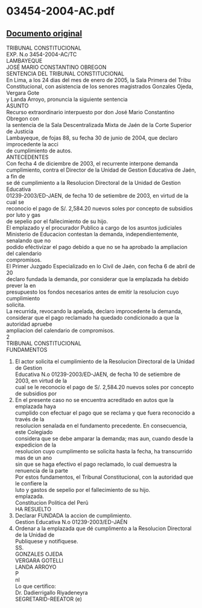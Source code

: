 
03454-2004-AC.pdf
=================
  
[Documento original](https://tc.gob.pe/jurisprudencia/2005/03454-2004-AC.pdf)  
---  
TRIBUNAL CONSTITUCIONAL  
EXP. N.o 3454-2004-AC/TC  
LAMBAYEQUE  
JOSÉ MARIO CONSTANTINO OBREGON  
SENTENCIA DEL TRIBUNAL CONSTITUCIONAL  
En Lima, a los 24 dias del mes de enero de 2005, la Sala Primera del Tribu  
Constitucional, con asistencia de los senores magistrados Gonzales Ojeda, Vergara Gote  
y Landa Arroyo, pronuncia la siguiente sentencia  
ASUNTO  
Recurso extraordinario interpuesto por don José Mario Constantino Obregon con  
la sentencia de la Sala Descentralizada Mixta de Jaén de la Corte Superior de Justicia  
Lambayeque, de fojas 88, su fecha 30 de junio de 2004, que declaro improcedente la acci  
de cumplimiento de autos.  
ANTECEDENTES  
Con fecha 4 de diciembre de 2003, el recurrente interpone demanda  
cumplimiento, contra el Director de la Unidad de Gestion Educativa de Jaén, a fin de  
se dé cumplimiento a la Resolucion Directoral de la Unidad de Gestion Educativa  
01239-2003/ED-JAEN, de fecha 10 de setiembre de 2003, en virtud de la cual se  
reconocio el pago de S/. 2,584.20 nuevos soles por concepto de subsidios por luto y gas  
de sepelio por el fallecimiento de su hijo.  
El emplazado y el procurador Publico a cargo de los asuntos judiciales  
Ministerio de Educacion contestan la demanda, independientemente, senalando que no  
podido eféctivizar el pago debido a que no se ha aprobado la ampliacion del calendario  
compromisos.  
El Primer Juzgado Especializado en lo Civil de Jaén, con fecha 6 de abril de 20  
declaro fundada la demanda, por considerar que la emplazada ha debido prever la en  
presupuesto los fondos necesarios antes de emitir la resolucion cuyo cumplimiento  
solicita.  
La recurrida, revocando la apelada, declaro improcedente la demanda,  
considerar que el pago reclamado ha quedado condicionado a que la autoridad apruebe  
ampliacion del calendario de compromisos.  
2  
TRIBUNAL CONSTITUCIONAL  
FUNDAMENTOS  
1. El actor solicita el cumplimiento de la Resolucion Directoral de la Unidad de Gestion  
Educativa N.o 01239-2003/ED-JAEN, de fecha 10 de setiembre de 2003, en virtud de la  
cual se le reconocio el pago de S/. 2,584.20 nuevos soles por concepto de subsidios por  
2. En el presente caso no se encuentra acreditado en autos que la emplazada haya  
cumplido con efectuar el pago que se reclama y que fuera reconocido a través de la  
resolucion senalada en el fundamento precedente. En consecuencia, este Colegiado  
considera que se debe amparar la demanda; mas aun, cuando desde la expedicion de la  
resolucion cuyo cumplimento se solicita hasta la fecha, ha transcurrido mas de un ano  
sin que se haga efectivo el pago reclamado, lo cual demuestra la renuencia de la parte  
Por estos fundamentos, el Tribunal Constitucional, con la autoridad que le confiere la  
luto y gastos de sepelio por el fallecimiento de su hijo.  
emplazada.  
Constitucion Politica del Perû  
HA RESUELTO  
1. Declarar FUNDADA la accion de cumplimiento.  
Gestion Educativa N.o 01239-2003/ED-JAÉN  
2. Ordenar a la emplazada que dé cumplimento a la Resolucion Directoral de la Unidad de  
Publiquese y notifiquese.  
SS.  
GONZALES OJEDA  
VERGARA GOTELLI  
LANDA ARROYO  
P  
nl  
Lo que certifico:  
Dr. Dadierrigallo Riyadeneyra  
SEGRETARID-REEATOR (e)